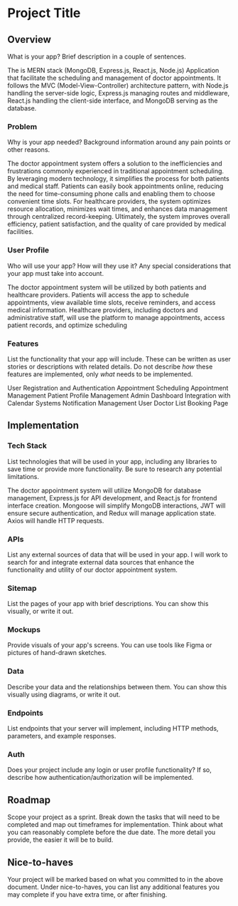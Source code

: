 # Project Title

## Overview

What is your app? Brief description in a couple of sentences.

The is MERN stack (MongoDB, Express.js, React.js, Node.js) Application that facilitate the scheduling and management of doctor appointments. It follows the MVC (Model-View-Controller) architecture pattern, with Node.js handling the server-side logic, Express.js managing routes and middleware, React.js handling the client-side interface, and MongoDB serving as the database.

### Problem

Why is your app needed? Background information around any pain points or other reasons.

The doctor appointment system offers a solution to the inefficiencies and frustrations commonly experienced in traditional appointment scheduling. By leveraging modern technology, it simplifies the process for both patients and medical staff. Patients can easily book appointments online, reducing the need for time-consuming phone calls and enabling them to choose convenient time slots. For healthcare providers, the system optimizes resource allocation, minimizes wait times, and enhances data management through centralized record-keeping. Ultimately, the system improves overall efficiency, patient satisfaction, and the quality of care provided by medical facilities.

### User Profile

Who will use your app? How will they use it? Any special considerations that your app must take into account.

The doctor appointment system will be utilized by both patients and healthcare providers. Patients will access the app to schedule appointments, view available time slots, receive reminders, and access medical information. Healthcare providers, including doctors and administrative staff, will use the platform to manage appointments, access patient records, and optimize scheduling

### Features

List the functionality that your app will include. These can be written as user stories or descriptions with related details. Do not describe _how_ these features are implemented, only _what_ needs to be implemented.

User Registration and Authentication
Appointment Scheduling
Appointment Management
Patient Profile Management
Admin Dashboard
Integration with Calendar Systems
Notification Management
User Doctor List
Booking Page

## Implementation

### Tech Stack

List technologies that will be used in your app, including any libraries to save time or provide more functionality. Be sure to research any potential limitations.

The doctor appointment system will utilize MongoDB for database management, Express.js for API development, and React.js for frontend interface creation. Mongoose will simplify MongoDB interactions, JWT will ensure secure authentication, and Redux will manage application state. Axios will handle HTTP requests.

### APIs

List any external sources of data that will be used in your app.
I will work to search for and integrate external data sources that enhance the functionality and utility of our doctor appointment system.

### Sitemap

List the pages of your app with brief descriptions. You can show this visually, or write it out.

### Mockups

Provide visuals of your app's screens. You can use tools like Figma or pictures of hand-drawn sketches.

### Data

Describe your data and the relationships between them. You can show this visually using diagrams, or write it out.

### Endpoints

List endpoints that your server will implement, including HTTP methods, parameters, and example responses.

### Auth

Does your project include any login or user profile functionality? If so, describe how authentication/authorization will be implemented.

## Roadmap

Scope your project as a sprint. Break down the tasks that will need to be completed and map out timeframes for implementation. Think about what you can reasonably complete before the due date. The more detail you provide, the easier it will be to build.

## Nice-to-haves

Your project will be marked based on what you committed to in the above document. Under nice-to-haves, you can list any additional features you may complete if you have extra time, or after finishing.
